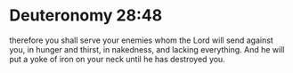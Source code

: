 # Deuteronomy 28:48

therefore you shall serve your enemies whom the Lord will send against you, in hunger and thirst, in nakedness, and lacking everything. And he will put a yoke of iron on your neck until he has destroyed you.
